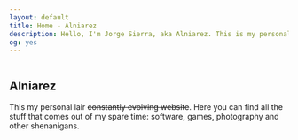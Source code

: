 ```yaml
---
layout: default
title: Home - Alniarez
description: Hello, I'm Jorge Sierra, aka Alniarez. This is my personal website showcasing my games, software projects and other random shenanigans.
og: yes
---
```

<div class="flex column">
    <section>
        <h1 class="font-title">Alniarez</h1>
    </section>
    <section>
        <p class="font-sub-title">This my personal lair <span style="text-decoration: line-through">constantly evolving website</span>. Here you can find all the stuff that comes out of my spare time: software, games, photography and other shenanigans.</p>
    </section>
</div>

